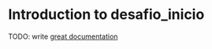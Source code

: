 # Introduction to desafio_inicio

TODO: write [great documentation](http://jacobian.org/writing/what-to-write/)

